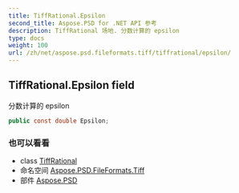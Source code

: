 ```yaml
---
title: TiffRational.Epsilon
second_title: Aspose.PSD for .NET API 参考
description: TiffRational 场地. 分数计算的 epsilon
type: docs
weight: 100
url: /zh/net/aspose.psd.fileformats.tiff/tiffrational/epsilon/
---
```

## TiffRational.Epsilon field

分数计算的 epsilon

```csharp
public const double Epsilon;
```

### 也可以看看

* class [TiffRational](../)
* 命名空间 [Aspose.PSD.FileFormats.Tiff](../../tiffrational/)
* 部件 [Aspose.PSD](../../../)


